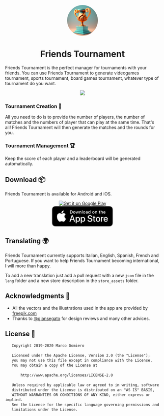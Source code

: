 <div align="center">
  <img style="border-radius: 50%" src="assets/app-icon.png" width="100px">
  <h1>Friends Tournament</h1>
</div>

Friends Tournament is the perfect manager for tournaments with your friends. You can use Friends Tournament to generate videogames tournament, sports tournament, board games tournament, whatever type of tournament do you want.

<div align="center">
  <img src="store_assets/banner_generic.png">
</div>

### Tournament Creation 🎲

All you need to do is to provide the number of players, the number of matches and the numbers of player that can play at the same time. That's all! Friends Tournament will then generate the matches and the rounds for you.

### Tournament Management 🏆

Keep the score of each player and a leaderboard will be generated automatically.

## Download 📦

Friends Tournament is available for Android and iOS.

<div align="center"><a href="https://play.google.com/store/apps/details?id=com.prof.friends_tournament"><img alt="Get it on Google Play" src="https://play.google.com/intl/en_us/badges/images/generic/en_badge_web_generic.png" width="230px"/></a></div>
<div align="center"><a href="https://apps.apple.com/it/app/friends-tournament/id6447518129?l=en"><img alt="Get it on Google Play" src="store_assets/app-store/app_store_download.svg" width="200px"/></a></div>


## Translating 🌍

Friends Tournament currently supports Italian, English, Spanish, French and Portuguese. 
If you want to help Friends Tournament becoming international, I will more than happy.

To add a new translation just add a pull request with a new `json` file in the `lang` folder and a new store description in the `store_assets` folder.

## Acknowledgments 🌸

- All the vectors and the illustrations used in the app are provided by [freepik.com](https://it.freepik.com/foto-vettori-gratuito/design)
- Thanks to [@giansegato](https://giansegato.com/) for design reviews and many other advices.

## License 📄

```
   Copyright 2019-2020 Marco Gomiero

   Licensed under the Apache License, Version 2.0 (the "License");
   you may not use this file except in compliance with the License.
   You may obtain a copy of the License at

       http://www.apache.org/licenses/LICENSE-2.0

   Unless required by applicable law or agreed to in writing, software
   distributed under the License is distributed on an "AS IS" BASIS,
   WITHOUT WARRANTIES OR CONDITIONS OF ANY KIND, either express or implied.
   See the License for the specific language governing permissions and
   limitations under the License.
```